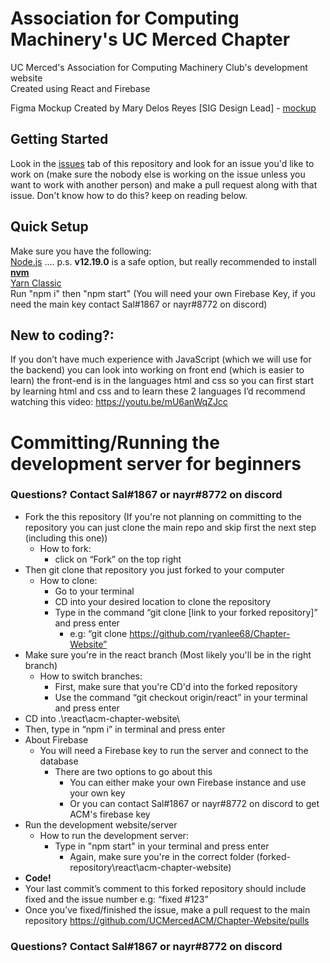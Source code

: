 # Association for Computing Machinery's UC Merced Chapter

UC Merced's Association for Computing Machinery Club's development website  
Created using React and Firebase

Figma Mockup
Created by Mary Delos Reyes [SIG Design Lead] - [mockup](https://www.figma.com/file/R63olIJGYgI6c0Exjelpze/Light-Mode-ACM)

## Getting Started
Look in the [issues](https://github.com/UCMercedACM/Chapter-Website/issues) tab of this repository and look for an issue you'd like to work on
(make sure the nobody else is working on the issue unless you want to work with another person) and make a pull request along with that issue.
Don't know how to do this? keep on reading below.

## Quick Setup
Make sure you have the following:  
[Node.js](https://nodejs.org/en/download/) .... p.s. **v12.19.0** is a safe option, but really recommended to install [**nvm**](https://github.com/nvm-sh/nvm)  
[Yarn Classic](https://classic.yarnpkg.com/en/docs/install)  
Run "npm i" then "npm start" (You will need your own Firebase Key, if you need the main key contact Sal#1867 or nayr#8772 on discord)

## New to coding?:
If you don’t have much experience with JavaScript (which we will use for the backend) you can look into 
working on front end (which is easier to learn) the front-end is in the languages html and css so you can 
first start by learning html and css and to learn these 2 languages I’d recommend watching this video: https://youtu.be/mU6anWqZJcc

# Committing/Running the development server for beginners
### Questions? Contact Sal#1867 or nayr#8772 on discord
* Fork the this repository
(If you're not planning on committing to the repository you can just clone the main repo and skip first the next step (including this one))
  * How to fork:
    * click on “Fork” on the top right
* Then git clone that repository you just forked to your computer
  * How to clone:
    * Go to your terminal
    * CD into your desired location to clone the repository
    * Type in the command “git clone [link to your forked repository]” and press enter
      * e.g: “git clone https://github.com/ryanlee68/Chapter-Website”
* Make sure you're in the react branch (Most likely you'll be in the right branch)
  * How to switch branches:
    * First, make sure that you're CD'd into the forked repository
    * Use the command “git checkout origin/react” in your terminal and press enter
* CD into .\react\acm-chapter-website\
* Then, type in “npm i” in terminal and press enter
* About Firebase
  * You will need a Firebase key to run the server and connect to the database
    * There are two options to go about this
      * You can either make your own Firebase instance and use your own key
      * Or you can contact Sal#1867 or nayr#8772 on discord to get ACM's firebase key
* Run the development website/server
  * How to run the development server:
    * Type in "npm start" in your terminal and press enter
      * Again, make sure you're in the correct folder (forked-repository\react\acm-chapter-website\)
* **Code!**
* Your last commit’s comment to this forked repository should include fixed and the issue number e.g: “fixed #123”
* Once you’ve fixed/finished the issue, make a pull request to the main repository https://github.com/UCMercedACM/Chapter-Website/pulls

### Questions? Contact Sal#1867 or nayr#8772 on discord

